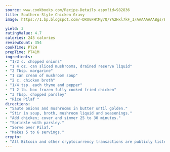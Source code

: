 ```yaml
---
source: www.cookbooks.com/Recipe-Details.aspx?id=982836
title: Southern-Style Chicken Gravy
image: https://1.bp.blogspot.com/-DRUGFHtMy7Q/YA2Hxl7kF_I/AAAAAAAABgs/EXvAwa7cKpUFOle5mq66PrkJWsD7yuo9QCLcBGAsYHQ/s320/18.png

yield: 3
ratingValue: 4.7
calories: 245 calories
reviewCount: 354
cookTime: PT2H
prepTime: PT41M
ingredients:
- "1/2 c. chopped onions"
- "1 4 oz. can sliced mushrooms, drained reserve liquid"
- "2 Tbsp. margarine"
- "1 can cream of mushroom soup"
- "2 c. chicken broth"
- "1/4 tsp. each thyme and pepper"
- "1 2 lb. box frozen fully cooked fried chicken"
- "3 Tbsp. chopped parsley"
- "Rice Pilaf "
directions:
- "Saute onions and mushrooms in butter until golden."
- "Stir in soup, broth, mushroom liquid and seasonings."
- "Add chicken; cover and simmer 25 to 30 minutes."
- "Sprinkle with parsley."
- "Serve over Pilaf."
- "Makes 5 to 6 servings."
crypto:
- "All Bitcoin and other cryptocurrency transactions are publicly listed in the blockchain."
---
```

